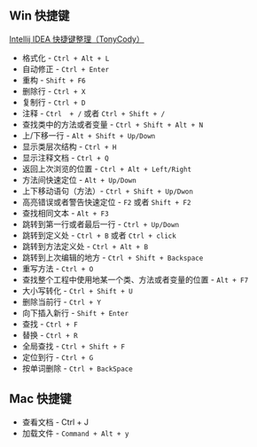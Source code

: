 ## Win 快捷键
[Intellij IDEA 快捷键整理（TonyCody）](http://www.cnblogs.com/tonycody/p/3257601.html)

* 格式化 - `Ctrl + Alt + L`
* 自动修正 - `Ctrl + Enter`
* 重构 - `Shift + F6`
* 删除行 - `Ctrl + X`
* 复制行 - `Ctrl + D`
* 注释 - `Ctrl  + /` 或者 `Ctrl + Shift + /`
* 查找类中的方法或者变量 - `Ctrl + Shift + Alt + N`
* 上/下移一行 - `Alt + Shift + Up/Down`
* 显示类层次结构 - `Ctrl + H`
* 显示注释文档 - `Ctrl + Q`
* 返回上次浏览的位置 - `Ctrl + Alt + Left/Right`
* 方法间快速定位 - `Alt + Up/Down`
* 上下移动语句（方法）- `Ctrl + Shift + Up/Dwon`
* 高亮错误或者警告快速定位 - `F2` 或者 `Shift + F2`
* 查找相同文本 - `Alt + F3`
* 跳转到第一行或者最后一行 - `Ctrl + Up/Down`
* 跳转到定义处 - `Ctrl + B` 或者 `Ctrl + click`
* 跳转到方法定义处 - `Ctrl + Alt + B`
* 跳转到上次编辑的地方 - `Ctrl + Shift + Backspace`
* 重写方法 - `Ctrl + O`
* 查找整个工程中使用地某一个类、方法或者变量的位置 - `Alt + F7`
* 大小写转化 - `Ctrl + Shift + U`
* 删除当前行 -  `Ctrl + Y`
* 向下插入新行 - `Shift + Enter`
* 查找 - `Ctrl + F`
* 替换 - `Ctrl + R`
* 全局查找 - `Ctrl + Shift + F`
* 定位到行 - `Ctrl + G`
* 按单词删除 - `Ctrl + BackSpace`

## Mac 快捷键
* 查看文档 - Ctrl + J
* 加载文件 - `Command + Alt + y`
